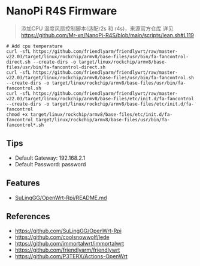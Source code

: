 # NanoPi R4S Firmware

> 添加CPU 温度风扇控制脚本(适配r2s 和 r4s)，来源官方仓库
> 详见 https://github.com/Mr-xn/NanoPi-R4S/blob/main/scripts/lean.sh#L119
```
# Add cpu temperature
curl -sfL https://github.com/friendlyarm/friendlywrt/raw/master-v22.03/target/linux/rockchip/armv8/base-files/usr/bin/fa-fancontrol-direct.sh --create-dirs -o target/linux/rockchip/armv8/base-files/usr/bin/fa-fancontrol-direct.sh
curl -sfL https://github.com/friendlyarm/friendlywrt/raw/master-v22.03/target/linux/rockchip/armv8/base-files/usr/bin/fa-fancontrol.sh --create-dirs -o target/linux/rockchip/armv8/base-files/usr/bin/fa-fancontrol.sh
curl -sfL https://github.com/friendlyarm/friendlywrt/raw/master-v22.03/target/linux/rockchip/armv8/base-files/etc/init.d/fa-fancontrol --create-dirs -o target/linux/rockchip/armv8/base-files/etc/init.d/fa-fancontrol
chmod +x target/linux/rockchip/armv8/base-files/etc/init.d/fa-fancontrol target/linux/rockchip/armv8/base-files/usr/bin/fa-fancontrol*.sh
```

## Tips
* Default Gateway: 192.168.2.1
* Default Password: password

## Features
* [SuLingGG/OpenWrt-Rpi/README.md](https://github.com/SuLingGG/OpenWrt-Rpi/blob/main/README.md)

## References
* https://github.com/SuLingGG/OpenWrt-Rpi
* https://github.com/coolsnowwolf/lede
* https://github.com/immortalwrt/immortalwrt
* https://github.com/friendlyarm/friendlywrt
* https://github.com/P3TERX/Actions-OpenWrt
